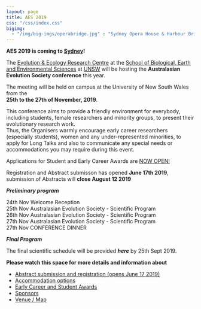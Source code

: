 ```yaml
---
layout: page
title: AES 2019
css: "/css/index.css"
bigimg:
  - "/img/big-imgs/operabridge.jpg" : "Sydney Opera House & Harbour Bridge"
---
```



**AES 2019 is coming to [Sydney](https://www.sydney.com/)!**

The [Evolution & Ecology Research Centre](http://www.eerc.unsw.edu.au/) at the [School of Biological, Earth and Environmental Sciences](https://www.bees.unsw.edu.au/)  at [UNSW](https://www.unsw.edu.au/) will be hosting the **Australasian Evolution Society conference** this year. 

The meeting will be held on campus at the University of New South Wales from the  
**25th to the 27th of November, 2019**.

This conference aims to provide a friendly environment for everybody, including students, female researchers and minority groups, to present their evolutionary research work.   
Thus, the Organisers warmly encourage early career researchers (especially students), women and any under-represented minorities, to apply for Long Talks and also to communicate any special needs or accommodations you may require during this event.   

Applications for Student and Early Career Awards are [NOW OPEN!](http://ausevo.com/prizes/)   

Registration and Abstract submisson has opened **June 17th 2019**,  
submission of Abstracts will **close August 12 2019**
   
   
***Preliminary program***  

  24th Nov Welcome Reception  
  25th Nov Australasian Evolution Society - Scientific Program  
  26th Nov Australasian Evolution Society - Scientific Program  
  27th Nov Australasian Evolution Society - Scientific Program  
  27th Nov CONFERENCE DINNER  
  

***Final Program***

The final scientific schedule will be provided ***here*** by 25th Sept 2019.


**Please watch this space for more details and information about**   

- [Abstract submission and registration (opens June 17 2019)](http://ausevo.com/registration/)
- [Accommodation options](http://ausevo.com/accommodation/)
- [Early Career and Student Awards](http://ausevo.com/prizes/)
- [Sponsors](http://ausevo.com/sponsors/)
- [Venue / Map](http://ausevo.com/map/)

